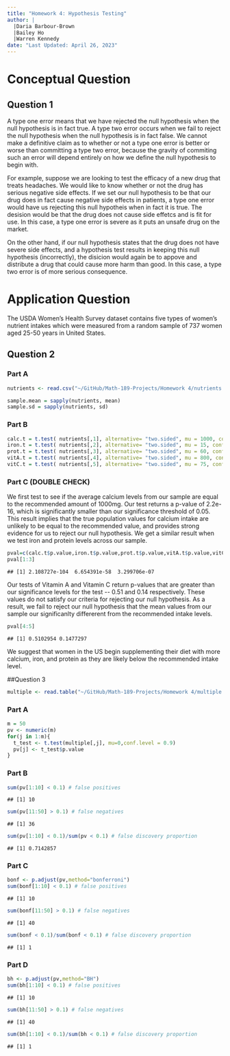 ```yaml
---
title: "Homework 4: Hypothesis Testing"
author: |
  |Daria Barbour-Brown
  |Bailey Ho
  |Warren Kennedy
date: "Last Updated: April 26, 2023"
---
```




# Conceptual Question

## Question 1

A type one error means that we have rejected the null hypothesis when the null hypothesis is in fact true. A type two error occurs when we fail to reject the null hypothesis when the null hypothesis is in fact false. We cannot make a definitive claim as to whether or not a type one error is better or worse than committing a type two error, because the gravity of commiting such an error will depend entirely on how we define the null hypothesis to begin with.

For example, suppose we are looking to test the efficacy of a new drug that treats headaches. We would like to know whether or not the drug has serious negative side effects. If we set our null hypothesis to be that our drug does in fact cause negative side effects in patients, a type one error would have us rejecting this null hypotheis when in fact it is true. The desision would be that the drug does not cause side effetcs and is fit for use. In this case, a type one error is severe as it puts an unsafe drug on the market.

On the other hand, if our null hypothesis states that the drug does not have severe side effects, and a hypothesis test results in keeping this null hypothesis (incorrectly), the disicion would again be to appove and distribute a drug that could cause more harm than good. In this case, a type two error is of more serious consequence. 

# Application Question

The USDA Women’s Health Survey dataset contains five types of women’s nutrient intakes which were measured from a random sample of 737 women aged 25-50 years in United States. 

## Question 2

### Part A


```r
nutrients <- read.csv("~/GitHub/Math-189-Projects/Homework 4/nutrients.csv")

sample.mean = sapply(nutrients, mean)
sample.sd = sapply(nutrients, sd)
```

### Part B 


```r
calc.t = t.test( nutrients[,1], alternative= "two.sided", mu = 1000, conf.level = 0.95)
iron.t = t.test( nutrients[,2], alternative= "two.sided", mu = 15, conf.level = 0.95)
prot.t = t.test( nutrients[,3], alternative= "two.sided", mu = 60, conf.level = 0.95)
vitA.t = t.test( nutrients[,4], alternative= "two.sided", mu = 800, conf.level = 0.95)
vitC.t = t.test( nutrients[,5], alternative= "two.sided", mu = 75, conf.level = 0.95)
```

### Part C     (DOUBLE CHECK)

We first test to see if the average calcium levels from our sample are equal to the recommended amount of 1000mg. Our test returns a p-value of 2.2e-16, which is significantly smaller than our significance threshold of 0.05. This result implies that the true population values for calcium intake are unlikely to be equal to the recommended value, and provides strong evidence for us to reject our null hypothesis. We get a similar result when we test iron and protein levels across our sample. 

```r
pval=c(calc.t$p.value,iron.t$p.value,prot.t$p.value,vitA.t$p.value,vitC.t$p.value)
pval[1:3]
```

```
## [1] 2.108727e-104  6.654391e-58  3.299706e-07
```

Our tests of  Vitamin A and Vitamin C return p-values that are greater than our significance levels for the test -- 0.51 and 0.14 respectively. These values do not satisfy our criteria for rejecting our null hypothesis. As a result, we fail to reject our null hypothesis that the mean values from our sample our significanlty differerent from the recommended intake levels.

```r
pval[4:5]
```

```
## [1] 0.5102954 0.1477297
```

We suggest that women in the US begin supplementing their diet with more calcium, iron, and protein as they are likely below the recommended intake level.

##Question 3


```r
multiple <- read.table("~/GitHub/Math-189-Projects/Homework 4/multiple.txt", quote="\"", comment.char="")
```

### Part A


```r
m = 50
pv <- numeric(m)
for(j in 1:m){
  t_test <- t.test(multiple[,j], mu=0,conf.level = 0.9)
  pv[j] <- t_test$p.value
}
```

### Part B


```r
sum(pv[1:10] < 0.1) # false positives
```

```
## [1] 10
```

```r
sum(pv[11:50] > 0.1) # false negatives
```

```
## [1] 36
```

```r
sum(pv[1:10] < 0.1)/sum(pv < 0.1) # false discovery proportion
```

```
## [1] 0.7142857
```
### Part C


```r
bonf <- p.adjust(pv,method="bonferroni")
sum(bonf[1:10] < 0.1) # false positives
```

```
## [1] 10
```

```r
sum(bonf[11:50] > 0.1) # false negatives
```

```
## [1] 40
```

```r
sum(bonf < 0.1)/sum(bonf < 0.1) # false discovery proportion
```

```
## [1] 1
```

### Part D


```r
bh <- p.adjust(pv,method="BH")
sum(bh[1:10] < 0.1) # false positives
```

```
## [1] 10
```

```r
sum(bh[11:50] > 0.1) # false negatives
```

```
## [1] 40
```

```r
sum(bh[1:10] < 0.1)/sum(bh < 0.1) # false discovery proportion
```

```
## [1] 1
```

